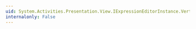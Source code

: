 ```yaml
---
uid: System.Activities.Presentation.View.IExpressionEditorInstance.VerticalScrollBarVisibility
internalonly: False
---
```

